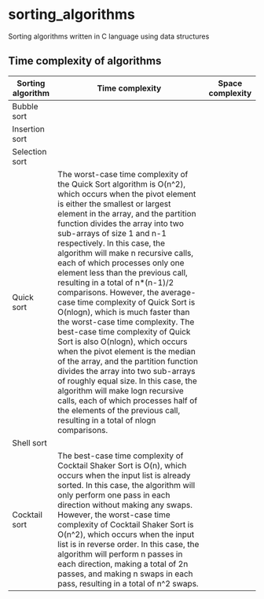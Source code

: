 # sorting_algorithms
Sorting algorithms written in C language using data structures

## Time complexity of algorithms
| Sorting algorithm | Time complexity | Space complexity |
|---|---|---|
| Bubble sort |||
| Insertion sort |||
| Selection sort |||
| Quick sort | The worst-case time complexity of the Quick Sort algorithm is O(n^2), which occurs when the pivot element is either the smallest or largest element in the array, and the partition function divides the array into two sub-arrays of size 1 and n-1 respectively. In this case, the algorithm will make n recursive calls, each of which processes only one element less than the previous call, resulting in a total of n*(n-1)/2 comparisons. However, the average-case time complexity of Quick Sort is O(nlogn), which is much faster than the worst-case time complexity. The best-case time complexity of Quick Sort is also O(nlogn), which occurs when the pivot element is the median of the array, and the partition function divides the array into two sub-arrays of roughly equal size. In this case, the algorithm will make logn recursive calls, each of which processes half of the elements of the previous call, resulting in a total of nlogn comparisons. ||
| Shell sort |||
| Cocktail sort | The best-case time complexity of Cocktail Shaker Sort is O(n), which occurs when the input list is already sorted. In this case, the algorithm will only perform one pass in each direction without making any swaps. However, the worst-case time complexity of Cocktail Shaker Sort is O(n^2), which occurs when the input list is in reverse order. In this case, the algorithm will perform n passes in each direction, making a total of 2n passes, and making n swaps in each pass, resulting in a total of n^2 swaps. ||
